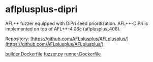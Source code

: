 # aflplusplus-dipri

AFL++ fuzzer equipped with DiPri seed prioritization. 
AFL++-DiPri is implemented on top of AFL++-4.06c (aflplusplus_406).

Repository: [https://github.com/AFLplusplus/AFLplusplus/](https://github.com/AFLplusplus/AFLplusplus/)

[builder.Dockerfile](builder.Dockerfile)
[fuzzer.py](fuzzer.py)
[runner.Dockerfile](runner.Dockerfile)
